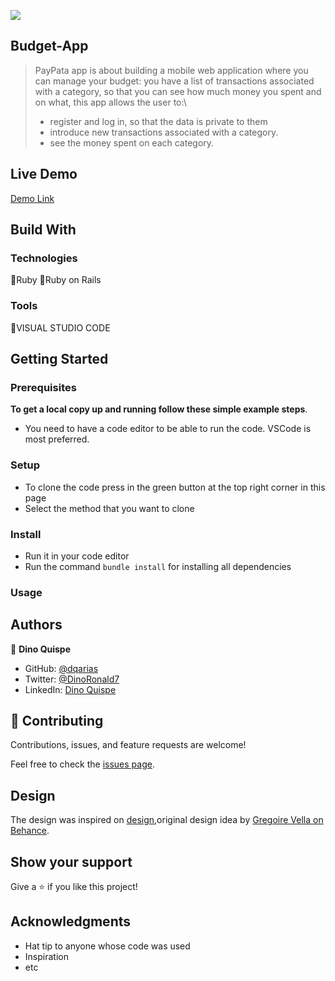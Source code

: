 ![](https://img.shields.io/badge/Microverse-blueviolet)

## Budget-App 

> PayPata app is about building a mobile web application where you can manage your budget: you have a list of transactions associated with a category, so that you can see how much money you spent and on what, this app allows the user to:\
> - register and log in, so that the data is private to them
> - introduce new transactions associated with a category.
> - see the money spent on each category.

## Live Demo

[Demo Link](https://still-hamlet-25804.herokuapp.com/)

## Build With

### Technologies

🔷Ruby
🔷Ruby on Rails


### Tools

💠VISUAL STUDIO CODE

## Getting Started

### Prerequisites

**To get a local copy up and running follow these simple example steps**.

- You need to have a code editor to be able to run the code. VSCode is most preferred.

### Setup

- To clone the code press in the green button at the top right corner in this page
- Select the method that you want to clone

### Install

- Run it in your code editor
- Run the command `bundle install` for installing all dependencies

### Usage

## Authors

👤 **Dino Quispe**

- GitHub: [@dqarias](https://github.com/dqarias)
- Twitter: [@DinoRonald7](https://twitter.com/DinoRonald7?t=Zanx9DXMEG9C_PNF3woZFg&s=08)
- LinkedIn: [Dino Quispe](https://www.linkedin.com/in/dino-ronald-quispe-arias/)

## 🤝 Contributing

Contributions, issues, and feature requests are welcome!

Feel free to check the [issues page](../../issues/).

## Design

The design was inspired on [design](https://www.behance.net/gallery/19759151/Snapscan-iOs-design-and-branding?tracking_source=),original design idea by [Gregoire Vella on Behance](https://www.behance.net/gregoirevella).

## Show your support

Give a ⭐️ if you like this project!

## Acknowledgments

- Hat tip to anyone whose code was used
- Inspiration
- etc


